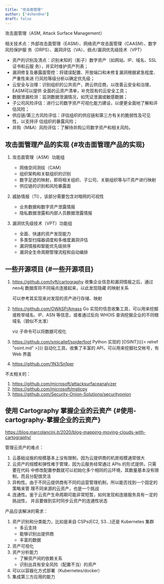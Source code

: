 ```yaml
---
title: "攻击面管理"
author: ["4shen0ne"]
draft: false
---
```


攻击面管理（ASM, Attack Surface Management）

相关技术点：外部攻击面管理（EASM）、网络资产攻击面管理（CAASM）、数字风险保护服
务（DRPS）、漏洞评估（VA）、弱点/漏洞优先级技术（VPT）

-   资产的识别及清点：识别未知的（影子）数字资产（如网站、IP、域名、SSL证书和云服
    务），并实时维护资产列表；
-   漏洞修复及暴露面管控：将错误配置、开放端口和未修复漏洞根据紧急程度、严重性来进
    行风险等级分析以确定优先级；
-   云安全与治理：识别组织的公共资产，跨云供应商，以改善云安全和治理，EASM可以提供
    全面的云资产清单，补充现有的云安全工具；
-   数据泄漏检测：监测数据泄漏情况，如凭证泄漏或敏感数据；
-   子公司风险评估：进行公司数字资产可视化能力建设，以便更全面地了解和评估风险；
-   供应链/第三方风险评估：评估组织的供应链和第三方有关的脆弱性及可见性，以支持评
    估组织的暴露风险；
-   并购（M&amp;A）风险评估：了解待并购公司数字资产和相关风险。


## 攻击面管理产品的实现 {#攻击面管理产品的实现}

1.  攻击面管理（ASM）功能组
    -   网络空间测绘（CAM）
    -   组织架构和关联组织的识别
    -   数字足迹的映射，即将相关组织、子公司、关联组织等与IT资产进行映射
    -   供应链的识别和风险暴露面

2.  威胁情报（TI），该部分需要包含对暗网的可视性
    -   业务数据和数字资产泄露情报
    -   隐私数据泄露和内部人员数据泄露情报

3.  漏洞优先级技术（VPT）功能组
    -   全面、快速的资产发现能力
    -   多类型扫描器调度和多维度漏洞评估
    -   <span class="underline">漏洞情报和智能优先级排序</span>
    -   漏洞全生命周期管理流程和自动编排


## 一些开源项目 {#一些开源项目}

1.  <https://github.com/lyft/cartography>
    收集企业信息和漏洞情报之后，通过neo4j 数据库将不同端点连接起来，以此发现隐藏
    的映射关系

    可以参考其实现来对发现的资产进行存储、映射

2.  <https://github.com/OWASP/Amass>
    Go 实现的信息收集工具，可以用来挖掘或枚举域名、IP、ASN 等信息，或者通过反向
    WHOIS 查询挖掘企业的不同根域名（貌似不太准）

    viz 子命令可以将数据可视化

3.  <https://github.com/smicallef/spiderfoot>
    Python 实现的 [OSINT]({{< relref "osint.md" >}}) 自动化工具，收集了丰富的 API，可以用来挖掘社交帐号，有 Web
    界面

4.  <https://github.com/1N3/Sn1per>

不太相关的：

1.  <https://github.com/microsoft/attacksurfaceanalyzer>
2.  <https://github.com/microsoft/msticpy>
3.  <https://github.com/Security-Onion-Solutions/securityonion>


## 使用 Cartography 掌握企业的云资产 {#使用-cartography-掌握企业的云资产}

<https://blog.marcolancini.it/2020/blog-mapping-moving-clouds-with-cartography/>

管理云资产的难点：

1.  云基础设施的规模基本上没有限制，因为云提供商的机房规模通常很大
2.  云资产的规模和弹性难于管理，因为云服务经常通过 APIs 的形式提供，只需要在代码
    中修改配置参数就可以初始化多个相同的云环境，其数量基本没有限制，而且分配很灵活
3.  异构性。由于不同云提供商有不同的运营管理机制，所以能否找到一个固定的策略来管
    理不同来源的云资产，也是一个挑战
4.  连通性。鉴于云资产生命周期可能非常短暂，如何发现和连接服务具有一定的挑战性，
    并且要做到实时同步云资产的连通性状态

产品应该解决的需求：

1.  资产识别和分类能力，比如是来自 CSPs(EC2, S3...)还是 Kubernetes 集群
    -   多云支持
    -   能够识别出提供商
    -   丰富的数据
2.  资产可视化
3.  资产分析能力
    -   了解资产间的依赖关系
    -   识别出具有安全风险（配置不当）的资产
4.  可以以容器化方式部署（Kubernetes/docker）
5.  集成第三方应用的能力
